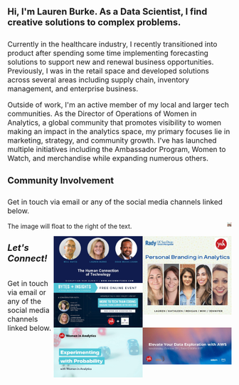 <h4 style="font-size:20px;">
  Hi, I'm Lauren Burke. As a Data Scientist, I find creative solutions to complex problems.
</h4>
<p style="font-size:16px;">
Currently in the healthcare industry, I recently transitioned into product after spending some time implementing forecasting solutions to support new and renewal business opportunities. Previously, I was in the retail space and developed solutions across several areas including supply chain, inventory management, and enterprise business. 
</p>
<p style="font-size:16px;">
Outside of work, I'm an active member of my local and larger tech communities. 
As the Director of Operations of Women in Analytics, a global community that promotes visibility to women making an impact in the analytics space, my primary focuses lie in marketing, strategy, and community growth. I've has launched multiple initiatives including the Ambassador Program, Women to Watch, and merchandise while expanding numerous others.
</p>

<h4 style="font-size:20px;">
Community Involvement
</h4>
<p style="font-size:16px;">
Get in touch via email or any of the social media channels linked below.
</p>

<p><img src="assets/images/personal-branding-in-analytics.JPG" alt="Smiley face" style="float:right;width:10px;height:10px;">
The image will float to the right of the text.
</p>



<img align="right" src="assets/images/personal-branding-in-analytics.JPG" width="200">
<img align="right" src="assets/images/dnsummit.jpeg" width="200">
<img align="right" src="assets/images/bi-more-to-tech-than-coding.jpeg" width="200">
<img align="right" src="assets/images/elevate-your-data-exploration.jpg" width="200">
<img align="right" src="assets/images/cosi-sci-fest.jpg" width="200">



<h5 style="font-size:20px;">
Let's Connect!
</h5>
<p style="font-size:16px;">
Get in touch via email or any of the social media channels linked below.
</p>
